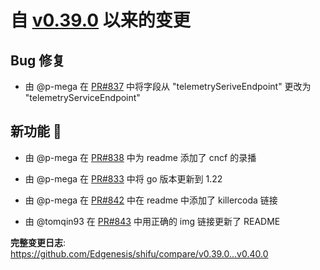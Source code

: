 # 自 [v0.39.0](https://github.com/Edgenesis/shifu/releases/tag/v0.39.0) 以来的变更

## Bug 修复

* 由 @p-mega 在 [PR#837](https://github.com/Edgenesis/shifu/pull/837) 中将字段从 "telemetrySeriveEndpoint" 更改为 "telemetryServiceEndpoint"

## 新功能 🎉

* 由 @p-mega 在 [PR#838](https://github.com/Edgenesis/shifu/pull/838) 中为 readme 添加了 cncf 的录播

* 由 @p-mega 在 [PR#833](https://github.com/Edgenesis/shifu/pull/833) 中将 go 版本更新到 1.22

* 由 @p-mega 在 [PR#842](https://github.com/Edgenesis/shifu/pull/842) 中在 readme 中添加了 killercoda 链接

* 由 @tomqin93 在 [PR#843](https://github.com/Edgenesis/shifu/pull/843) 中用正确的 img 链接更新了 README

**完整变更日志**: https://github.com/Edgenesis/shifu/compare/v0.39.0...v0.40.0